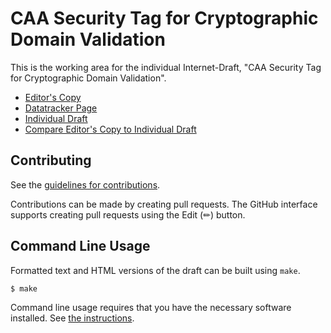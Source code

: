 # CAA Security Tag for Cryptographic Domain Validation

This is the working area for the individual Internet-Draft, "CAA Security Tag for Cryptographic Domain Validation".

* [Editor's Copy](https://birgelee.github.io/draft-caa-security-tag/#go.draft-birgelee-lamps-caa-security.html)
* [Datatracker Page](https://datatracker.ietf.org/doc/draft-birgelee-lamps-caa-security)
* [Individual Draft](https://datatracker.ietf.org/doc/html/draft-birgelee-lamps-caa-security)
* [Compare Editor's Copy to Individual Draft](https://birgelee.github.io/draft-caa-security-tag/#go.draft-birgelee-lamps-caa-security.diff)


## Contributing

See the
[guidelines for contributions](https://github.com/birgelee/draft-caa-security-tag/blob/main/CONTRIBUTING.md).

Contributions can be made by creating pull requests.
The GitHub interface supports creating pull requests using the Edit (✏) button.


## Command Line Usage

Formatted text and HTML versions of the draft can be built using `make`.

```sh
$ make
```

Command line usage requires that you have the necessary software installed.  See
[the instructions](https://github.com/martinthomson/i-d-template/blob/main/doc/SETUP.md).

